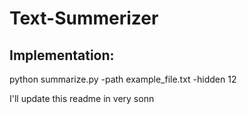 # Text-Summerizer


## Implementation:

python summarize.py -path example_file.txt -hidden 12

I'll update this readme in very sonn
